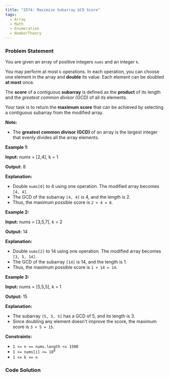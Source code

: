 ```yaml
---
title: "3574: Maximize Subarray GCD Score"
tags:
  - Array
  - Math
  - Enumeration
  - NumberTheory
---
```

### Problem Statement

<p>You are given an array of positive integers <code>nums</code> and an integer <code>k</code>.</p>

<p>You may perform at most <code>k</code> operations. In each operation, you can choose one element in the array and <strong>double</strong> its value. Each element can be doubled <strong>at most</strong> once.</p>

<p>The <strong>score</strong> of a contiguous <strong><span data-keyword="subarray">subarray</span></strong> is defined as the <strong>product</strong> of its length and the <em>greatest common divisor (GCD)</em> of all its elements.</p>

<p>Your task is to return the <strong>maximum</strong> <strong>score</strong> that can be achieved by selecting a contiguous subarray from the modified array.</p>

<p><strong>Note:</strong></p>

<ul>
	<li>The <strong>greatest common divisor (GCD)</strong> of an array is the largest integer that evenly divides all the array elements.</li>
</ul>


<p><strong class="example">Example 1:</strong></p>

<div class="example-block">
<p><strong>Input:</strong> <span class="example-io">nums = [2,4], k = 1</span></p>

<p><strong>Output:</strong> <span class="example-io">8</span></p>

<p><strong>Explanation:</strong></p>

<ul>
	<li>Double <code>nums[0]</code> to 4 using one operation. The modified array becomes <code>[4, 4]</code>.</li>
	<li>The GCD of the subarray <code>[4, 4]</code> is 4, and the length is 2.</li>
	<li>Thus, the maximum possible score is <code>2 &times; 4 = 8</code>.</li>
</ul>
</div>

<p><strong class="example">Example 2:</strong></p>

<div class="example-block">
<p><strong>Input:</strong> <span class="example-io">nums = [3,5,7], k = 2</span></p>

<p><strong>Output:</strong> <span class="example-io">14</span></p>

<p><strong>Explanation:</strong></p>

<ul>
	<li>Double <code>nums[2]</code> to 14 using one operation. The modified array becomes <code>[3, 5, 14]</code>.</li>
	<li>The GCD of the subarray <code>[14]</code> is 14, and the length is 1.</li>
	<li>Thus, the maximum possible score is <code>1 &times; 14 = 14</code>.</li>
</ul>
</div>

<p><strong class="example">Example 3:</strong></p>

<div class="example-block">
<p><strong>Input:</strong> <span class="example-io">nums = [5,5,5], k = 1</span></p>

<p><strong>Output:</strong> <span class="example-io">15</span></p>

<p><strong>Explanation:</strong></p>

<ul>
	<li>The subarray <code>[5, 5, 5]</code> has a GCD of 5, and its length is 3.</li>
	<li>Since doubling any element doesn&#39;t improve the score, the maximum score is <code>3 &times; 5 = 15</code>.</li>
</ul>
</div>


<p><strong>Constraints:</strong></p>

<ul>
	<li><code>1 &lt;= n == nums.length &lt;= 1500</code></li>
	<li><code>1 &lt;= nums[i] &lt;= 10<sup>9</sup></code></li>
	<li><code>1 &lt;= k &lt;= n</code></li>
</ul>


### Code Solution

```python

```
